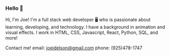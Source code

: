 ### Hello 👋

Hi, I'm Joe! I'm a full stack web developer :desktop_computer: who is passionate about learning, developing, and technology. I have a background in animation and visual effects. I work in HTML, CSS, Javascript, React, Python, SQL, and more!

Contact me!
email: joeidelson@gmail.com
phone: (925)478-1747

